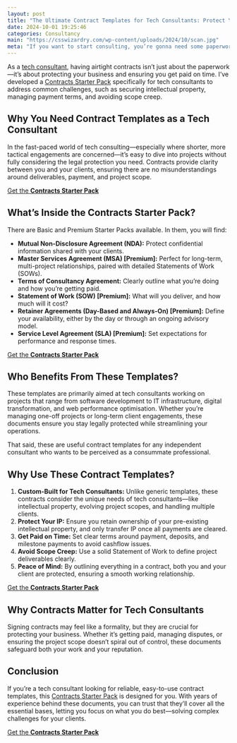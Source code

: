 ```yaml
---
layout: post
title: "The Ultimate Contract Templates for Tech Consultants: Protect Your Business and Get Paid"
date: 2024-10-01 19:25:46
categories: Consultancy
main: "https://csswizardry.com/wp-content/uploads/2024/10/scan.jpg"
meta: "If you want to start consulting, you’re gonna need some paperwork!"
---
```


As a [tech consultant](/consultancy/), having airtight contracts isn’t just
about the paperwork—it’s about protecting your business and ensuring you get
paid on time. I’ve developed a [Contracts Starter
Pack](https://csswizardry.gumroad.com/l/contracts-starter-pack) specifically for
tech consultants to address common challenges, such as securing intellectual
property, managing payment terms, and avoiding scope creep.

## Why You Need Contract Templates as a Tech Consultant

In the fast-paced world of tech consulting—especially where shorter, more
tactical engagements are concerned—it’s easy to dive into projects without fully
considering the legal protection you need. Contracts provide clarity between you
and your clients, ensuring there are no misunderstandings around deliverables,
payment, and project scope.

<a href="https://csswizardry.gumroad.com/l/contracts-starter-pack" class="btn  btn--full btn--positive">Get the <b>Contracts Starter Pack</b></a>

## What’s Inside the Contracts Starter Pack?

There are Basic and Premium Starter Packs available. In them, you will find:

* **Mutual Non-Disclosure Agreement (NDA):** Protect confidential information
  shared with your clients.
* **Master Services Agreement (MSA) [Premium]:** Perfect for long-term,
  multi-project relationships, paired with detailed Statements of Work (SOWs).
* **Terms of Consultancy Agreement:** Clearly outline what you’re doing and how
  you’re getting paid.
* **Statement of Work (SOW) [Premium]:** What will you deliver, and how much
  will it cost?
* **Retainer Agreements (Day-Based and Always-On) [Premium]:** Define your
  availability, either by the day or through an ongoing advisory model.
* **Service Level Agreement (SLA) [Premium]:** Set expectations for performance
  and response times.

<a href="https://csswizardry.gumroad.com/l/contracts-starter-pack" class="btn  btn--full btn--positive">Get the <b>Contracts Starter Pack</b></a>

## Who Benefits From These Templates?

These templates are primarily aimed at tech consultants working on projects that
range from software development to IT infrastructure, digital transformation,
and web performance optimisation. Whether you’re managing one-off projects or
long-term client engagements, these documents ensure you stay legally protected
while streamlining your operations.

That said, these are useful contract templates for any independent consultant
who wants to be perceived as a consummate professional.

## Why Use These Contract Templates?

1. **Custom-Built for Tech Consultants:** Unlike generic templates, these
   contracts consider the unique needs of tech consultants—like intellectual
   property, evolving project scopes, and handling multiple clients.
2. **Protect Your IP:** Ensure you retain ownership of your pre-existing
   intellectual property, and only transfer IP once all payments are cleared.
3. **Get Paid on Time:** Set clear terms around payment, deposits, and milestone
   payments to avoid cashflow issues.
4. **Avoid Scope Creep:** Use a solid Statement of Work to define project
   deliverables clearly.
5. **Peace of Mind:** By outlining everything in a contract, both you and your
   client are protected, ensuring a smooth working relationship.

<a href="https://csswizardry.gumroad.com/l/contracts-starter-pack" class="btn  btn--full btn--positive">Get the <b>Contracts Starter Pack</b></a>

## Why Contracts Matter for Tech Consultants

Signing contracts may feel like a formality, but they are crucial for protecting
your business. Whether it’s getting paid, managing disputes, or ensuring the
project scope doesn’t spiral out of control, these documents safeguard both your
work and your reputation.

## Conclusion

If you’re a tech consultant looking for reliable, easy-to-use contract
templates, this [Contracts Starter
Pack](https://csswizardry.gumroad.com/l/contracts-starter-pack) is designed for
you. With years of experience behind these documents, you can trust that they’ll
cover all the essential bases, letting you focus on what you do best—solving
complex challenges for your clients.

<a href="https://csswizardry.gumroad.com/l/contracts-starter-pack" class="btn  btn--full btn--positive">Get the <b>Contracts Starter Pack</b></a>
